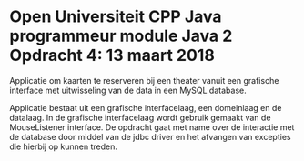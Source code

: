 # Open Universiteit CPP Java programmeur module Java 2 Opdracht 4: 13 maart 2018

Applicatie om kaarten te reserveren bij een theater vanuit een grafische interface met uitwisseling van de data
in een MySQL database.

Applicatie bestaat uit een grafische interfacelaag, een domeinlaag en de datalaag. In de grafische interfacelaag wordt gebruik
gemaakt van de MouseListener interface. De opdracht gaat met name over de interactie met de database door middel van de jdbc driver en het
afvangen van excepties die hierbij op kunnen treden.
